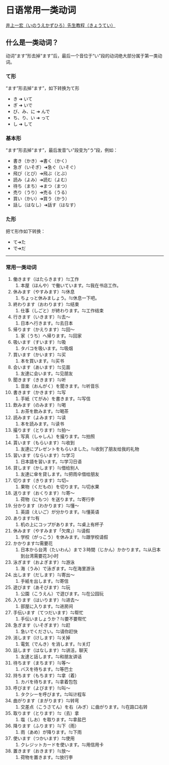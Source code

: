 # 日语常用一类动词

[井上一宏（いのうえかずひろ）先生教程（きょうてい）](https://www.youtube.com/watch?v=jVObt9JpSjM)

## 什么是一类动词？

动词“ます”形去掉“ます”后，最后一个音位于“い”段的动词绝大部分属于第一类动词。

### て形

“ます”形去掉“ます”，如下转换为て形

- き ➜ いて
- ぎ ➜ いで
- び、み、に ➜ んで
- ち、り、い ➜ って
- し ➜ して

### 基本形

“ます”形去掉“ます”，最后发音“い”段变为“う”段，例如：

- 書き（かき）➜書く（かく）
- 急ぎ（いそぎ）➜急ぐ（いそぐ）
- 飛び（とび）➜飛ぶ（とぶ）
- 読み（よみ）➜読む（よむ）
- 待ち（まち）➜まつ（まつ）
- 売り（うり）➜売る（うる）
- 買い（かい）➜買う（かう）
- 話し（はなし）➜話す（はなす）

### た形

把て形作如下转换：

- て➜た
- で➜だ

---

### 常用一类动词

1. 働きます（はたらきます）⇋工作
   1. 本屋（ほんや）で働いています。⇋我在书店工作。
2. 休みます（やすみます）⇋休息
   1. ちょっと休みましょう。⇋休息一下吧。
3. 終わります（おわります）⇋结束
   1. 仕事（しごと）が終わります。⇋工作结束
4. 行きます（いきます）⇋去～
   1. 日本へ行きます。⇋去日本
5. 帰ります（かえります）⇋回～
   1. 家（うち）へ帰ります。⇋回家
6. 吸います（すいます）⇋吸
   1. タバコを吸います。⇋吸烟
7. 買います（かいます）⇋买
   1. 本を買います。⇋买书
8. 会います（あいます）⇋见面
   1. 友達に会います。⇋见朋友
9. 聞きます（ききます）⇋听
   1. 音楽（おんがく）を聞きます。⇋听音乐
10. 書きます（かきます）⇋写
    1. 手紙（てがみ）を書きます。⇋写信
11. 飲みます（のみます）⇋喝
    1. お茶を飲みます。⇋喝茶
12. 読みます（よみます）⇋读
    1. 本を読みます。⇋读书
13. 撮ります（とります）⇋拍～
    1. 写真（しゃしん）を撮ります。⇋拍照
14. 貰います（もらいます）⇋收到
    1. 友達にプレゼントをもらいました。⇋收到了朋友给我的礼物
15. 習います（ならいます）⇋学习
    1. 日本語を習います。⇋学习日语
16. 貸します（かします）⇋借给别人
    1. 友達に傘を貸します。⇋把雨伞借给朋友
17. 切ります（きります）⇋切~
    1. 果物（くだもの）を切ります。⇋切水果
18. 送ります（おくります）⇋寄～
    1. 荷物（にもつ）を送ります。⇋寄行李
19. 分かります（わかります）⇋懂～
    1. 英語（えいご）が分かります。⇋懂英语
20. あります⇋有
    1. 机の上にコップがあります。⇋桌上有杯子
21. 休みます（やすみます「欠席」）⇋请假
    1. 学校（がっこう）を休みます。⇋跟学校请假
22. かかります⇋需要花
    1. 日本から台湾（たいわん）まで３時間（じかん）かかります。⇋从日本到台湾需要花3小时
23. 泳ぎます（およぎます）⇋游泳
    1. 海（うみ）で泳ぎます。⇋在海里游泳
24. 出します（だします）⇋寄出～
    1. 手紙を出します。⇋寄信
25. 遊びます（あそびます）⇋玩
    1. 公園（こうえん）で遊びます。⇋在公园玩
26. 入ります（はいります）⇋进去～
    1. 部屋に入ります。⇋进房间
27. 手伝います（てつだいます）⇋帮忙
    1. 手伝いましょうか？⇋要不要帮忙
28. 急ぎます（いそぎます）⇋赶
    1. 急いでください。⇋请你赶快
29. 消します（けします）⇋关掉
    1. 電気（でんき）を消します。⇋关灯
30. 話します（はなします）⇋讲活，聊天
    1. 友達と話します。⇋和朋友讲话
31. 待ちます（まちます）⇋等～
    1. バスを待ちます。⇋等巴士
32. 持ちます（もちます）⇋拿（着）
    1. カバを待ちます。⇋拿着包包
33. 呼びます（よびます）⇋叫～
    1. タクシーを呼びます。⇋叫计程车
34. 曲がります（まがります）⇋转弯
    1. 交差点（こうさてん）を右（みぎ）に曲がります。⇋在路口右转
35. 取ります（とります）⇋（去）拿
    1. 塩（しお）を取ります。⇋拿盐巴
36. 降ります（ふります）⇋下（雨）
    1. 雨（あめ）が降ります。⇋下雨
37. 使います（つかいます）⇋使用
    1. クレジットカードを使います。⇋用信用卡
38. 置きます（おきます）⇋放～
    1. 荷物を置きます。⇋放行李
